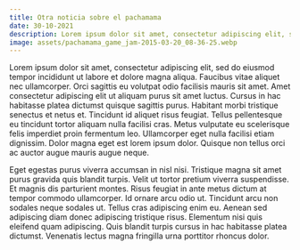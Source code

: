 ```yaml
---
title: Otra noticia sobre el pachamama
date: 30-10-2021
description: Lorem ipsum dolor sit amet, consectetur adipiscing elit, sed do eiusmod tempor incididunt ut.
image: assets/pachamama_game_jam-2015-03-20_08-36-25.webp
---
```


Lorem ipsum dolor sit amet, consectetur adipiscing elit, sed do eiusmod tempor incididunt ut labore et dolore magna aliqua. Faucibus vitae aliquet nec ullamcorper. Orci sagittis eu volutpat odio facilisis mauris sit amet. Amet consectetur adipiscing elit ut aliquam purus sit amet luctus. Cursus in hac habitasse platea dictumst quisque sagittis purus. Habitant morbi tristique senectus et netus et. Tincidunt id aliquet risus feugiat. Tellus pellentesque eu tincidunt tortor aliquam nulla facilisi cras. Metus vulputate eu scelerisque felis imperdiet proin fermentum leo. Ullamcorper eget nulla facilisi etiam dignissim. Dolor magna eget est lorem ipsum dolor. Quisque non tellus orci ac auctor augue mauris augue neque.

Eget egestas purus viverra accumsan in nisl nisi. Tristique magna sit amet purus gravida quis blandit turpis. Velit ut tortor pretium viverra suspendisse. Et magnis dis parturient montes. Risus feugiat in ante metus dictum at tempor commodo ullamcorper. Id ornare arcu odio ut. Tincidunt arcu non sodales neque sodales ut. Tellus cras adipiscing enim eu. Aenean sed adipiscing diam donec adipiscing tristique risus. Elementum nisi quis eleifend quam adipiscing. Quis blandit turpis cursus in hac habitasse platea dictumst. Venenatis lectus magna fringilla urna porttitor rhoncus dolor.